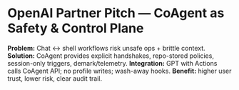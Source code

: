 <!-- status: stub; target: 150+ words -->
# OpenAI Partner Pitch — CoAgent as Safety & Control Plane
**Problem:** Chat ↔ shell workflows risk unsafe ops + brittle context.
**Solution:** CoAgent provides explicit handshakes, repo-stored policies, session-only triggers, demark/telemetry.
**Integration:** GPT with Actions calls CoAgent API; no profile writes; wash-away hooks.
**Benefit:** higher user trust, lower risk, clear audit trail.


